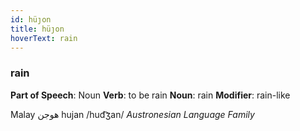 ```yaml
---
id: hüȷon
title: hüȷon
hoverText: rain
---
```


### rain

**Part of Speech**: Noun
**Verb**: to be rain
**Noun**: rain
**Modifier**: rain-like

Malay هوجن hujan /hud͡ʒan/
*Austronesian Language Family*
